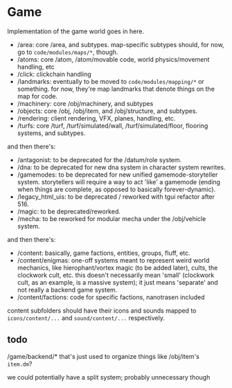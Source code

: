 # Game

Implementation of the game world goes in here.

* /area: core /area, and subtypes. map-specific subtypes should, for now, go to `code/modules/maps/*`, though.
* /atoms: core /atom, /atom/movable code, world physics/movement handling, etc
* /click: clickchain handling
* /landmarks: eventually to be moved to `code/modules/mapping/*` or something. for now, they're map landmarks that denote things on the map for code. 
* /machinery: core /obj/machinery, and subtypes
* /objects: core /obj, /obj/item, and /obj/structure, and subtypes.
* /rendering: client rendering, VFX, planes, handling, etc.
* /turfs: core /turf, /turf/simulated/wall, /turf/simulated/floor, flooring systems, and subtypes.

and then there's:

* /antagonist: to be deprecated for the /datum/role system.
* /dna: to be deprecated for new dna system in character system rewrites.
* /gamemodes: to be deprecated for new unified gamemode-storyteller system. storytellers will require a way to act 'like' a gamemode (ending when things are complete, as opposed to basically forever-dynamic).
* /legacy_html_uis: to be deprecated / reworked with tgui refactor after 516.
* /magic: to be deprecated/reworked.
* /mecha: to be reworked for modular mecha under the /obj/vehicle system.

and then there's:

* /content: basically, game factions, entities, groups, fluff, etc.
* /content/enigmas: one-off systems meant to represent weird world mechanics, like hierophant/vortex magic (to be added later), cults, the clockwork cult, etc. this doesn't necessarily mean 'small' (clockwork cult, as an example, is a massive system); it just means 'separate' and not really a backend game system.
* /content/factions: code for specific factions, nanotrasen included

content subfolders should have their icons and sounds mapped to `icons/content/...` and `sound/content/...` respectively.

## todo

/game/backend/* that's just used to organize things like /obj/item's `item.dm`?

we could potentially have a split system; probably unnecessary though
